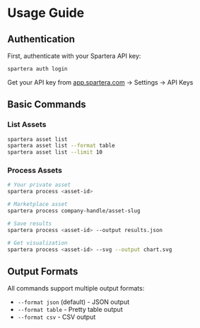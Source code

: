 # Usage Guide

## Authentication

First, authenticate with your Spartera API key:

```bash
spartera auth login
```

Get your API key from [app.spartera.com](https://app.spartera.com) → Settings → API Keys

## Basic Commands

### List Assets
```bash
spartera asset list
spartera asset list --format table
spartera asset list --limit 10
```

### Process Assets
```bash
# Your private asset
spartera process <asset-id>

# Marketplace asset
spartera process company-handle/asset-slug

# Save results
spartera process <asset-id> --output results.json

# Get visualization
spartera process <asset-id> --svg --output chart.svg
```

## Output Formats

All commands support multiple output formats:

- `--format json` (default) - JSON output
- `--format table` - Pretty table output  
- `--format csv` - CSV output
